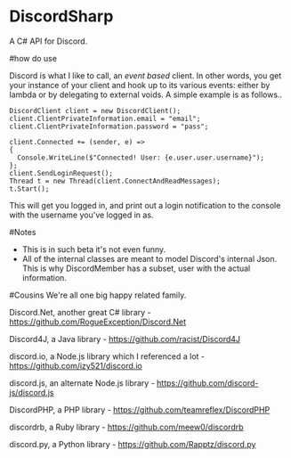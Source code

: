 # DiscordSharp
A C# API for Discord.

#how do use

Discord is what I like to call, an *event based* client. In other words, you get your instance of your client and hook up to its various events: either by lambda or by delegating to external voids. A simple example is as follows..

```
DiscordClient client = new DiscordClient();
client.ClientPrivateInformation.email = "email";
client.ClientPrivateInformation.password = "pass";

client.Connected += (sender, e) =>
{
  Console.WriteLine($"Connected! User: {e.user.user.username}");
};
client.SendLoginRequest();
Thread t = new Thread(client.ConnectAndReadMessages);
t.Start();
```
This will get you logged in, and print out a login notification to the console with the username you've logged in as.

#Notes
* This is in such beta it's not even funny.
* All of the internal classes are meant to model Discord's internal Json. This is why DiscordMember has a subset, user with the actual information.

#Cousins
We're all one big happy related family. 

Discord.Net, another great C# library - https://github.com/RogueException/Discord.Net

Discord4J, a Java library - https://github.com/racist/Discord4J

discord.io, a Node.js library which I referenced a lot - https://github.com/izy521/discord.io

discord.js, an alternate Node.js library - https://github.com/discord-js/discord.js

DiscordPHP, a PHP library - https://github.com/teamreflex/DiscordPHP

discordrb, a Ruby library - https://github.com/meew0/discordrb

discord.py, a Python library - https://github.com/Rapptz/discord.py
